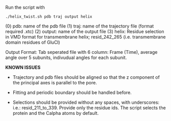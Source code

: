 
Run the script with

``./helix_twist.sh pdb traj output helix`` 

(0) pdb: name of the pdb file 
(1) traj: name of the trajectory file (format required .xtc)
(2) output: name of the output file
(3) helix: Residue selection in VMD format for transmembrane helix; resid_242_265 (i.e. transmembrane domain residues of GluCl) 

Output Format: Tab seperated file with 6 column: Frame (Time), average angle over 5 subunits, indivudual angles for each subunit.

**KNOWN ISSUES**

- Trajectory and pdb files should be aligned so that the z component of the principal axes is parallel to the pore. 

- Fitting and periodic boundary should be handled before.
 
- Selections should be provided without any spaces, with underscores: i.e.: resid_211_to_339. Provide only the residue ids. The script selects the protein and the Calpha atoms by default. 